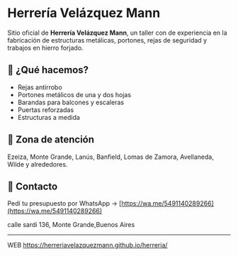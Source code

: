 # Herrería Velázquez Mann

Sitio oficial de **Herrería Velázquez Mann**, un taller con de experiencia en la fabricación de estructuras metálicas, portones, rejas de seguridad y trabajos en hierro forjado.

## 🚀 ¿Qué hacemos?

- Rejas antirrobo
- Portones metálicos de una y dos hojas
- Barandas para balcones y escaleras
- Puertas reforzadas
- Estructuras a medida

## 📍 Zona de atención

Ezeiza, Monte Grande, Lanús, Banfield, Lomas de Zamora, Avellaneda, Wilde y alrededores.

## 📲 Contacto

Pedí tu presupuesto por WhatsApp → [https://wa.me/5491140289266](https://wa.me/5491140289266)

calle sardi 136, Monte Grande,Buenos Aires

---

WEB  https://herreriavelazquezmann.github.io/herreria/


